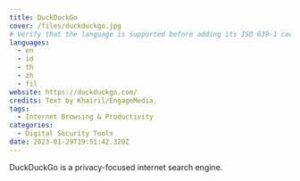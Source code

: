 ```yaml
---
title: DuckDuckGo
cover: /files/duckduckgo.jpg
# Verify that the language is supported before adding its ISO 639-1 code here. without the country code, i.e. ms instead of ms_MY.
languages:
  - en
  - id
  - th
  - zh
  - fil
website: https://duckduckgo.com/
credits: Text by Khairil/EngageMedia.
tags:
  - Internet Browsing & Productivity
categories:
  - Digital Security Tools
date: 2023-01-29T19:51:42.320Z
---
```

D﻿uckDuckGo is a privacy-focused internet search engine.